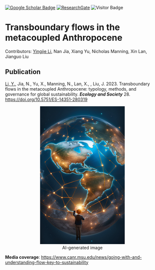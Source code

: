 
[![Google Scholar Badge](https://img.shields.io/badge/Google-Scholar-lightgrey)](https://scholar.google.com/citations?user=uVeP2xAAAAAJ&hl=en)
[![ResearchGate](https://img.shields.io/badge/ResearchGate-my?logoColor=00CCBB&color=00CCBB)](https://www.researchgate.net/profile/Yingjie-Li-7)
![Visitor Badge](https://visitor-badge.laobi.icu/badge?page_id=Yingjie4Science.flow-typology)

# Transboundary flows in the metacoupled Anthropocene


Contributors: [Yingjie Li](https://github.com/Yingjie4Science), Nan Jia, Xiang Yu, Nicholas Manning, Xin Lan, Jianguo Liu


## Publication

[Li, Y.](https://github.com/Yingjie4Science), Jia, N., Yu, X., Manning, N., Lan, X., , Liu, J. 2023. Transboundary flows in the metacoupled Anthropocene: typology, methods, and governance for global sustainability. ***Ecology and Society*** 28. https://doi.org/10.5751/ES-14351-280319



<p align="center">
  <img src="./docs/global_connection_Background_dreamAI.jpg", height = 450/>
  <br>
  AI-generated image<br>
</p>



**Media coverage**: https://www.canr.msu.edu/news/going-with-and-understanding-flow-key-to-sustainability
